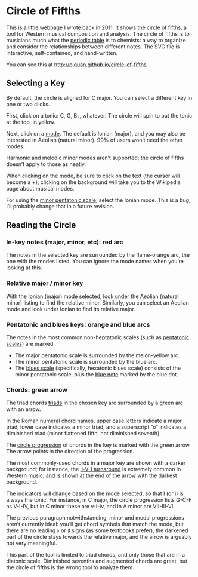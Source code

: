 # Circle of Fifths

This is a little webpage I wrote back in 2011. It shows the [circle of fifths](https://en.wikipedia.org/wiki/Circle_of_fifths), a tool for Western musical composition and analysis. The circle of fifths is to musicians much what the [periodic table](https://ptable.com) is to chemists: a way to organize and consider the relationships between different notes. The SVG file is interactive, self-contained, and hand-written.

You can see this at http://piquan.github.io/circle-of-fifths

## Selecting a Key

By default, the circle is aligned for C major.  You can select a different key in one or two clicks.

First, click on a tonic: C, G, B♭, whatever.  The circle will spin to put the tonic at the top, in yellow.

Next, click on a [mode](https://en.wikipedia.org/wiki/Mode_(music)).  The default is Ionian (major), and you may also be interested in Aeolian (natural minor).  99% of users won’t need the other modes.

Harmonic and melodic minor modes aren’t supported; the circle of fifths doesn’t apply to those as neatly.

When clicking on the mode, be sure to click on the text (the cursor will become a +); clicking on the background will take you to the Wikipedia page about musical modes.

For using the [minor pentatonic scale](https://en.wikipedia.org/wiki/Pentatonic_scale), select the Ionian mode.  This is a bug; I’ll probably change that in a future revision.

## Reading the Circle

### In-key notes (major, minor, etc): red arc

The notes in the selected key are surrounded by the flame-orange arc, the one with the modes listed.  You can ignore the mode names when you’re looking at this.

### Relative major / minor key

With the Ionian (major) mode selected, look under the Aeolian (natural minor) listing to find the relative minor.  Similarly, you can select an Aeolian mode and look under Ionian to find its relative major.

### Pentatonic and blues keys: orange and blue arcs

The notes in the most common non-heptatonic scales (such as [pentatonic scales](https://en.wikipedia.org/wiki/Pentatonic_scale)) are marked:

* The major pentatonic scale is surrounded by the melon-yellow arc.
* The minor pentatonic scale is surrounded by the blue arc.
* The [blues scale](https://en.wikipedia.org/wiki/Blues_scale) (specifically, hexatonic blues scale) consists of the minor pentatonic scale, plus the [blue note](https://en.wikipedia.org/wiki/Blue_note) marked by the blue dot.

### Chords: green arrow

The triad chords [triads](https://en.wikipedia.org/wiki/Triad_(music)) in the chosen key are surrounded by a green arc with an arrow.

In the [Roman numeral chord names](https://en.wikipedia.org/wiki/Roman_numeral_analysis), upper case letters indicate a major triad, lower case indicates a minor triad, and a superscript “o” indicates a diminished triad (minor flattened fifth, not diminished seventh).

The [circle progression](https://en.wikipedia.org/wiki/Circle_progression) of chords in the key is marked with the green arrow.  The arrow points in the direction of the progression.

The most commonly-used chords in a major key are shown with a darker background; for instance, 
the [ii-V-I turnaround](https://en.wikipedia.org/wiki/Ii%E2%80%93V%E2%80%93I_progression) is extremely common in Western music, and is shown at the end of the arrow with the darkest background.

The indicators will change based on the mode selected, so that I (or i) is always the tonic.  For instance, in C major, the circle progression lists G-C-F as V-I-IV, but in C minor these are v-i-iv, and in A minor are VII-III-VI.

The previous paragraph notwithstanding, minor and modal progressions aren’t currently ideal: you’ll get chord symbols that match the mode, but there are no leading ♭ or ♯ signs (as some textbooks prefer), the darkened part of the circle stays towards the relative major, and the arrow is arguably not very meaningful.

This part of the tool is limited to triad chords, and only those that are in a diatonic scale.  Diminished sevenths and augmented chords are great, but the circle of fifths is the wrong tool to analyze them.
